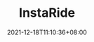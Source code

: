 ---
title: "InstaRide"
date: 2021-12-18T11:10:36+08:00
draft: false
language: en
featured_image: ../assets/images/posts/compressed_instaride.jpg
summary: Lorem ipsum dolor sit amet, consectetur adipiscing elit. Sed cursus, odio nec venenatis lacinia, lacus lectus varius nisi, in tristique mi purus ut libero.
description: Lorem ipsum dolor sit amet, consectetur adipiscing elit. Sed cursus, odio nec venenatis lacinia, lacus lectus varius nisi, in tristique mi purus ut libero. Vestibulum vel convallis felis. Ut finibus lorem vestibulum lobortis rhoncus.
author: 
authorimage: 
categories: News
tags: News
---
